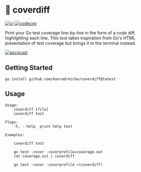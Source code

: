 # 📑 coverdiff
[![ci](https://github.com/konradreiche/coverdiff/actions/workflows/ci.yaml/badge.svg)](https://github.com/konradreiche/coverdiff/actions) [![codecov](https://codecov.io/gh/konradreiche/coverdiff/graph/badge.svg?token=kXoAXWhLJS)](https://codecov.io/gh/konradreiche/coverdiff)

Print your Go test coverage line-by-line in the form of a code diff, highlighting each line. This tool takes inspiration from Go's HTML presentation of test coverage but brings it to the terminal instead.

[![asciicast](https://asciinema.org/a/627967.svg)](https://asciinema.org/a/627967)

## Getting Started

```
go install github.com/konradreiche/coverdiff@latest
```

## Usage

```
Usage:
	coverdiff [file]
	coverdiff test

Flags:
	-h, --help	print help text

Examples:

	coverdiff test

	go test -cover -coverprofile=coverage.out
	cat coverage.out | coverdiff

	go test -cover -coverprofile >(coverdiff)
```
